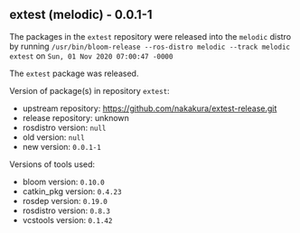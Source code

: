## extest (melodic) - 0.0.1-1

The packages in the `extest` repository were released into the `melodic` distro by running `/usr/bin/bloom-release --ros-distro melodic --track melodic extest` on `Sun, 01 Nov 2020 07:00:47 -0000`

The `extest` package was released.

Version of package(s) in repository `extest`:

- upstream repository: https://github.com/nakakura/extest-release.git
- release repository: unknown
- rosdistro version: `null`
- old version: `null`
- new version: `0.0.1-1`

Versions of tools used:

- bloom version: `0.10.0`
- catkin_pkg version: `0.4.23`
- rosdep version: `0.19.0`
- rosdistro version: `0.8.3`
- vcstools version: `0.1.42`


